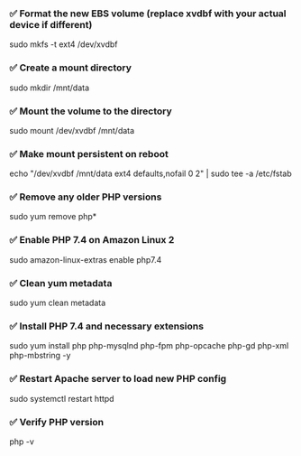 ### ✅ Format the new EBS volume (replace xvdbf with your actual device if different)
sudo mkfs -t ext4 /dev/xvdbf

### ✅ Create a mount directory
sudo mkdir /mnt/data

### ✅ Mount the volume to the directory
sudo mount /dev/xvdbf /mnt/data

### ✅ Make mount persistent on reboot
echo "/dev/xvdbf /mnt/data ext4 defaults,nofail 0 2" | sudo tee -a /etc/fstab

### ✅ Remove any older PHP versions
sudo yum remove php*

### ✅ Enable PHP 7.4 on Amazon Linux 2
sudo amazon-linux-extras enable php7.4

### ✅ Clean yum metadata
sudo yum clean metadata

### ✅ Install PHP 7.4 and necessary extensions
sudo yum install php php-mysqlnd php-fpm php-opcache php-gd php-xml php-mbstring -y

### ✅ Restart Apache server to load new PHP config
sudo systemctl restart httpd

### ✅ Verify PHP version
php -v
